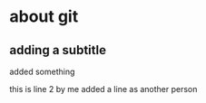 # about git
## adding a subtitle
added something

this is line 2 by me
added a line as another person
